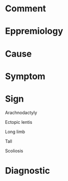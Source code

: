 # Comment

# Eppremiology

# Cause

# Symptom

# Sign

Arachnodactyly

Ectopic lentis

Long limb

Tall

Scoliosis

# Diagnostic
